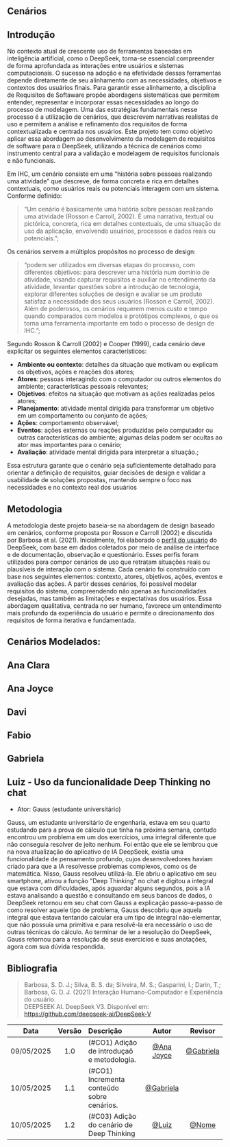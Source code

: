 ## Cenários

## Introdução
No contexto atual de crescente uso de ferramentas baseadas em inteligência artificial, como o DeepSeek, torna-se essencial compreender de forma aprofundada as interações entre usuários e sistemas computacionais. O sucesso na adoção e na efetividade dessas ferramentas depende diretamente de seu alinhamento com as necessidades, objetivos e contextos dos usuários finais. Para garantir esse alinhamento, a disciplina de Requisitos de Softaware propõe abordagens sistemáticas que permitem entender, representar e incorporar essas necessidades ao longo do processo de modelagem. Uma das estratégias fundamentais nesse processo é a utilização de cenários, que descrevem narrativas realistas de uso e permitem a análise e refinamento dos requisitos de forma contextualizada e centrada nos usuários. Este projeto tem como objetivo aplicar essa abordagem ao desenvolvimento da modelagem de requisitos de software para o DeepSeek, utilizando a técnica de cenários como instrumento central para a validação e modelagem de requisitos funcionais e não funcionais.

Em IHC, um cenário consiste em uma “história sobre pessoas realizando uma atividade” que descreve, de forma concreta e rica em detalhes contextuais, como usuários reais ou potenciais interagem com um sistema. Conforme definido:

> “Um cenário é basicamente uma história sobre pessoas realizando uma atividade (Rosson e Carroll, 2002). É uma narrativa, textual ou pictórica, concreta, rica em detalhes contextuais, de uma situação de uso da aplicação, envolvendo usuários, processos e dados reais ou potenciais.”;

Os cenários servem a múltiplos propósitos no processo de design:

> “podem ser utilizados em diversas etapas do processo, com diferentes objetivos: para descrever uma história num domínio de atividade, visando capturar requisitos e auxiliar no entendimento da atividade, levantar questões sobre a introdução de tecnologia, explorar diferentes soluções de design e avaliar se um produto satisfaz a necessidade dos seus usuários (Rosson e Carroll, 2002). Além de poderosos, os cenários requerem menos custo e tempo quando comparados com modelos e protótipos complexos, o que os torna uma ferramenta importante em todo o processo de design de IHC.”;

Segundo Rosson & Carroll (2002) e Cooper (1999), cada cenário deve explicitar os seguintes elementos característicos:

- **Ambiente ou contexto**: detalhes da situação que motivam ou explicam os objetivos, ações e reações dos atores;
- **Atores**: pessoas interagindo com o computador ou outros elementos do ambiente; características pessoais relevantes;
- **Objetivos**: efeitos na situação que motivam as ações realizadas pelos atores;
- **Planejamento**: atividade mental dirigida para transformar um objetivo em um comportamento ou conjunto de ações;
- **Ações**: comportamento observável;
- **Eventos**: ações externas ou reações produzidas pelo computador ou outras características do ambiente; algumas delas podem ser ocultas ao ator mas importantes para o cenário;
- **Avaliação**: atividade mental dirigida para interpretar a situação.;

Essa estrutura garante que o cenário seja suficientemente detalhado para orientar a definição de requisitos, guiar decisões de design e validar a usabilidade de soluções propostas, mantendo sempre o foco nas necessidades e no contexto real dos usuários

## Metodologia
A metodologia deste projeto baseia-se na abordagem de design baseado em cenários, conforme proposta por Rosson e Carroll (2002) e discutida por Barbosa et al. (2021). Inicialmente, foi elaborado o [perfil do usuário](https://requisitos-de-software.github.io/2025.1-Deepseek/elicitacao/perfil-de-usuario/) do DeepSeek, com base em dados coletados por meio de análise de interface e de documentação, observação e questionário. Esses perfis foram utilizados para compor cenários de uso que retratam situações reais ou plausíveis de interação com o sistema. Cada cenário foi construído com base nos seguintes elementos: contexto, atores, objetivos, ações, eventos e avaliação das ações. A partir desses cenários, foi possível modelar requisitos do sistema, compreendendo não apenas as funcionalidades desejadas, mas também as limitações e expectativas dos usuários. Essa abordagem qualitativa, centrada no ser humano, favorece um entendimento mais profundo da experiência do usuário e permite o direcionamento dos requisitos de forma iterativa e fundamentada.

## Cenários Modelados:

## Ana Clara

## Ana Joyce

## Davi

## Fabio

## Gabriela

## Luiz - Uso da funcionalidade Deep Thinking no chat

* Ator: Gauss (estudante universitário)

Gauss, um estudante universitário de engenharia, estava em seu quarto estudando para a prova de cálculo que tinha na próxima semana, contudo encontrou um problema em um dos exercícios, uma integral diferente que não conseguia resolver de jeito nenhum. Foi então que ele se lembrou que na nova atualização do aplicativo de IA DeepSeek, existia uma funcionalidade de pensamento profundo, cujos desenvolvedores haviam criado para que a IA resolvesse problemas complexos, como os de matemática. Nisso, Gauss resolveu utilizá-la. Ele abriu o aplicativo em seu smartphone, ativou a função "Deep Thinking" no chat e digitou a integral que estava com dificuldades, após aguardar alguns segundos, pois a IA estava analisando a questão e consultando em seus bancos de dados, o DeepSeek retornou em seu chat com Gauss a explicação passo-a-passo de como resolver aquele tipo de problema, Gauss descobriu que aquela integral que estava tentando calcular era um tipo de integral não-elementar, que não possuía uma primitiva e para resolvê-la era necessário o uso de outras técnicas do cálculo. Ao terminar de ler a resolução do DeepSeek, Gauss retornou para a resolução de seus exercícios e suas anotações, agora com sua dúvida respondida.

## Bibliografia

> Barbosa, S. D. J.; Silva, B. S. da; Silveira, M. S.; Gasparini, I.; Darin, T.; Barbosa, G. D. J. (2021)
Interação Humano-Computador e Experiência do usuário.  
> DEEPSEEK AI. DeepSeek V3. Disponível em: https://github.com/deepseek-ai/DeepSeek-V  


 Data       | Versão | Descrição                                 | Autor                                      | Revisor                                     |
| :--------: | :----: | :---------------------------------------- | :----------------------------------------: | :----------------------------------------: |
| 09/05/2025 |  1.0   | (#CO1) Adição de introduçaõ e metodologia.| [@Ana Joyce](https://github.com/anajoyceamorim)   | [@Gabriela](https://github.com/gaubiela) |
| 10/05/2025 |  1.1   | (#CO1) Incrementa conteúdo sobre cenários.| [@Gabriela](https://github.com/gaubiela)   |  |
| 10/05/2025 |  1.2   | (#C03) Adição do cenário de Deep Thinking | [@Luiz](htttps://github.com/luizfaria1989) | [@Nome]() |
